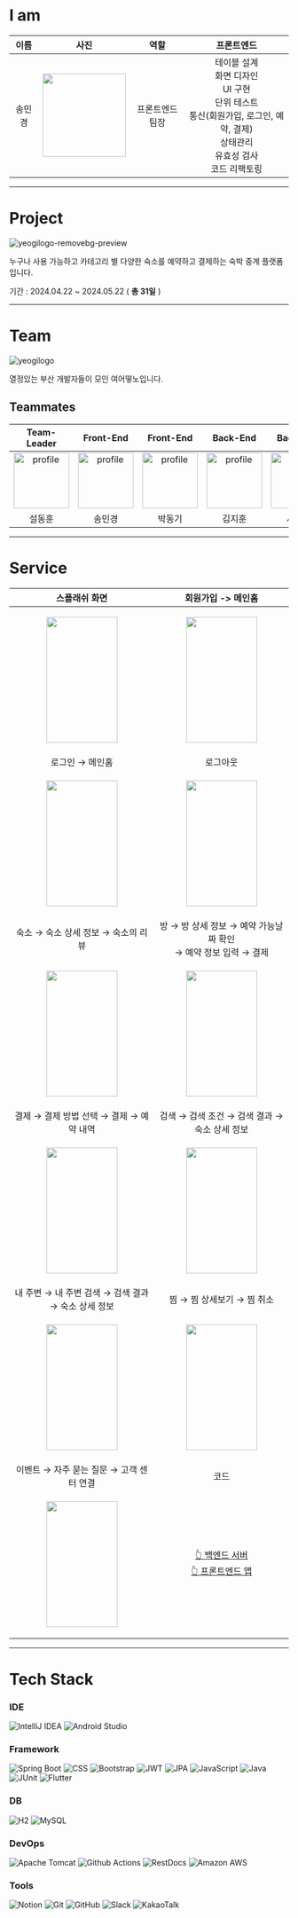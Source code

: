 # I am
| 이름 | 사진 | 역할 | 프론트엔드 | 
|:--:|:--:|:--:|:---------------:|
| 송민경 | <img src="https://avatars.githubusercontent.com/u/153582401?v=4" width="150px"> | 프론트엔드 팀장 | 테이블 설계<br/>화면 디자인<br/>UI 구현<br/>단위 테스트<br/>통신(회원가입, 로그인, 예약, 결제)<br/>상태관리<br/>유효성 검사<br/>코드 리팩토링| 
---

# Project

![yeogilogo-removebg-preview](https://github.com/vosw1/vosw1/assets/153582401/26ccb41b-46b4-4701-90a0-eefab74532c4)

누구나 사용 가능하고 카테고리 별 다양한 숙소를 예약하고 결제하는 숙박 중계 플랫폼입니다.

기간 : 2024.04.22 ~ 2024.05.22 ( __총 31일__ )

---

# Team

![yeogilogo](https://github.com/vosw1/vosw1/assets/153582401/127a05c6-d397-427d-9a49-b7cbe31761ee)

열정있는 부산 개발자들이 모인 여어떻노입니다.

## Teammates
| Team-Leader | Front-End | Front-End | Back-End | Back-End |
|:--:|:--:|:--:|:---------------:|:---------------:|
| <img src="https://ca.slack-edge.com/T06B351QHF0-U06JXGQ1DAN-c05d9be15921-512" alt="profile" width="100" height="100"> | <img src="https://avatars.githubusercontent.com/u/153582401?v=4" alt="profile" width="100" height="100"> | <img src="https://avatars.githubusercontent.com/u/153582240?v=4" alt="profile" width="100" height="100"> | <img src="https://avatars.githubusercontent.com/u/78337301?v=4" alt="profile" width="100" height="100"> | <img src="https://avatars.githubusercontent.com/u/118310514?v=4" alt="profile" width="100" height="100"> | 
| 설동훈 | 송민경 | 박동기 | 김지훈 | 서지민

---

<!-- Table -->
# Service

| 스플래쉬 화면 | 회원가입 -> 메인홈 |
|:-------------:|:------------------:|
| <p align="center"><img src="https://github.com/donghunseol/yeogi_copy/assets/153582315/ba794e96-2750-47aa-8e56-588fafe07e1d" width="128" height="227"/></p> | <p align="center"><img src="https://github.com/donghunseol/yeogi_copy/assets/153582315/223892f7-2ae2-4083-958a-f39b585e0e0a" width="128" height="227"/></p> |
| 로그인 → 메인홈 | 로그아웃 |
| <p align="center"><img src="https://github.com/donghunseol/yeogi_copy/assets/153582315/baf287d6-59f9-437e-be45-d51fd2e0c1c2" width="128" height="227"/></p> | <p align="center"><img src="https://github.com/donghunseol/yeogi_copy/assets/153582315/e51caa27-5f99-4811-bd60-a091b59e89f0" width="128" height="227"/></p> |
| 숙소 → 숙소 상세 정보 → 숙소의 리뷰 | 방 → 방 상세 정보 → 예약 가능날짜 확인 <br/> → 예약 정보 입력 → 결제 |
| <p align="center"><img src="https://github.com/donghunseol/yeogi_copy/assets/153582315/929550b6-2a5a-45f1-b535-c24cea2f1e75" width="128" height="227"/></p> | <p align="center"><img src="https://github.com/donghunseol/yeogi_copy/assets/153582315/f66821a5-d7c9-41e6-9c9d-25530c90c7fb" width="128" height="227"/></p> |
| 결제 → 결제 방법 선택 → 결제 → 예약 내역 | 검색 → 검색 조건 → 검색 결과 → 숙소 상세 정보 |
| <p align="center"><img src="https://github.com/donghunseol/yeogi_copy/assets/153582315/f3e957cd-4189-4bb7-937b-702099e82e58" width="128" height="227"/></p> | <p align="center"><img src="https://github.com/donghunseol/yeogi_copy/assets/153582315/410a4740-dc9a-4368-88da-c70ee6764c31" width="128" height="227"/></p> |
| 내 주변 → 내 주변 검색 → 검색 결과 → 숙소 상세 정보 | 찜 → 찜 상세보기 → 찜 취소 |
| <p align="center"><img src="https://github.com/donghunseol/yeogi_copy/assets/153582315/e30e586c-b80c-4765-8e39-9c46647a8d68" width="128" height="227"/></p> | <p align="center"><img src="https://github.com/donghunseol/yeogi_copy/assets/153582315/03d45f69-8b3a-4fc7-a298-05f23fa68cf4" width="128" height="227"/></p> |
| 이벤트 → 자주 묻는 질문 → 고객 센터 연결 | 코드 |
| <p align="center"><img src="https://github.com/donghunseol/yeogi_copy/assets/153582315/8f096a70-d6d9-4f02-ba2e-b26e8761093e" width="128" height="227"/></p> |[👆 백엔드 서버](https://github.com/vosw1/yeogi_server.git) <br> [👆 프론트엔드 앱](https://github.com/vosw1/yeogi_app.git) |


---

<!-- Tech stack -->
# Tech Stack

### IDE
![IntelliJ IDEA](https://img.shields.io/badge/-IntelliJ%20IDEA-blue?logo=intellij-idea&logoColor=white)
![Android Studio](https://img.shields.io/badge/-Android%20Studio-green?logo=AndroidStudio&logoColor=white)

### Framework
![Spring Boot](https://img.shields.io/badge/-Spring%20Boot-brightgreen?logo=spring&logoColor=white)
![CSS](https://img.shields.io/badge/-CSS3-blue?logo=css3&logoColor=white)
![Bootstrap](https://img.shields.io/badge/bootstrap-%238511FA.svg?style=flat&logo=bootstrap&logoColor=white)
![JWT](https://img.shields.io/badge/JWT-black?logo=jsonwebtokens&logoColor=white)
![JPA](https://img.shields.io/badge/JPA-red?logo=spring&logoColor=white)
![JavaScript](https://img.shields.io/badge/JavaScript-%23323330.svg?style=flat&logo=javascript&logoColor=white)
![Java](https://img.shields.io/badge/Java-%23ED8B00.svg?style=flat&logo=openjdk&logoColor=white)
![JUnit](https://img.shields.io/badge/JUnit-green?logo=junit5&logoColor=white)
![Flutter](https://img.shields.io/badge/-Flutter-blue?logo=flutter&logoColor=white)

### DB
![H2](https://img.shields.io/badge/-H2-orange?logo=amazondocumentdb&logoColor=white)
![MySQL](https://img.shields.io/badge/MySQL-black?&logo=mysql&logoColor=white)

### DevOps
![Apache Tomcat](https://img.shields.io/badge/apache%20tomcat-%23F8DC75.svg?style=flat&logo=apache-tomcat&logoColor=black)
![Github Actions](https://img.shields.io/badge/Github_Actions-2088FF?style=flat&logo=githubactions&logoColor=white)
![RestDocs](https://img.shields.io/badge/RestDocs-005C84?style=for&logo=restdocs&logoColor=white)
![Amazon AWS](https://img.shields.io/badge/Amazonaws-232F3E?style=flat&logo=amazonaws&logoColor=white)

### Tools
![Notion](https://img.shields.io/badge/-Notion-black?logo=notion&logoColor=white)
![Git](https://img.shields.io/badge/-Git-red?logo=git&logoColor=white)
![GitHub](https://img.shields.io/badge/-GitHub-black?logo=github&logoColor=white)
![Slack](https://img.shields.io/badge/-Slack-purple?logo=slack&logoColor=white)
![KakaoTalk](https://img.shields.io/badge/kakaotalk-ffcd00.svg?style=flat&logo=kakaotalk&logoColor=000000)
